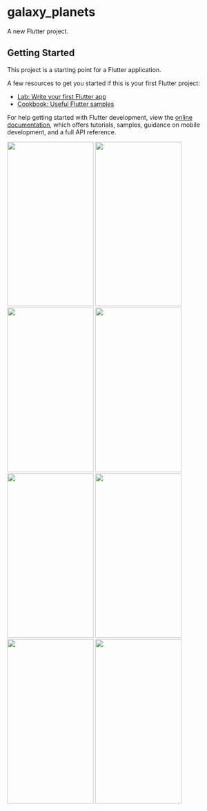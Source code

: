 # galaxy_planets

A new Flutter project.

## Getting Started

This project is a starting point for a Flutter application.

A few resources to get you started if this is your first Flutter project:

- [Lab: Write your first Flutter app](https://docs.flutter.dev/get-started/codelab)
- [Cookbook: Useful Flutter samples](https://docs.flutter.dev/cookbook)

For help getting started with Flutter development, view the
[online documentation](https://docs.flutter.dev/), which offers tutorials,
samples, guidance on mobile development, and a full API reference.


<p>
  <img src="https://github.com/Jenish09x/galaxy_planets/assets/134168824/b3102829-3587-4a7f-8cfe-169957666875" height="380" width="200">
  <img src="https://github.com/Jenish09x/galaxy_planets/assets/134168824/6a6a2266-6114-4d6c-aa11-1dbc494e6e22" height="380" width="200">
  <img src="https://github.com/Jenish09x/galaxy_planets/assets/134168824/e95afba7-aecb-41cf-805a-cf879ea6a185" height="380" width="200">
  <img src="https://github.com/Jenish09x/galaxy_planets/assets/134168824/25da9961-fd7b-4616-a66f-7766cf9f466d" height="380" width="200">
  <img src="https://github.com/Jenish09x/galaxy_planets/assets/134168824/5b4b1e5f-096c-4fd8-b224-50af8c5073a0" height="380" width="200">
  <img src="https://github.com/Jenish09x/galaxy_planets/assets/134168824/2a875e95-6292-471d-9920-d6c9b9402ed4" height="380" width="200">
  <img src="https://github.com/Jenish09x/galaxy_planets/assets/134168824/dd9e703f-87ae-481a-a6fa-867a7de7dc52" height="380" width="200">
  <img src="https://github.com/Jenish09x/galaxy_planets/assets/134168824/343586a5-eb3b-407f-85ec-6167b2d409b6" height="380" width="200">
</p> 
